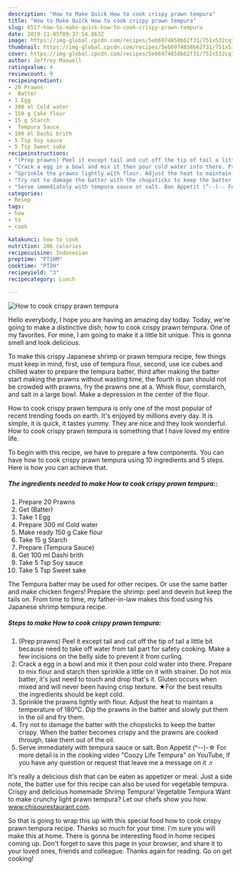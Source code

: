 ```yaml
---
description: "How to Make Quick How to cook crispy prawn tempura"
title: "How to Make Quick How to cook crispy prawn tempura"
slug: 6517-how-to-make-quick-how-to-cook-crispy-prawn-tempura
date: 2019-11-05T09:37:54.863Z
image: https://img-global.cpcdn.com/recipes/5eb6974858b62f31/751x532cq70/how-to-cook-crispy-prawn-tempura-recipe-main-photo.jpg
thumbnail: https://img-global.cpcdn.com/recipes/5eb6974858b62f31/751x532cq70/how-to-cook-crispy-prawn-tempura-recipe-main-photo.jpg
cover: https://img-global.cpcdn.com/recipes/5eb6974858b62f31/751x532cq70/how-to-cook-crispy-prawn-tempura-recipe-main-photo.jpg
author: Jeffrey Maxwell
ratingvalue: 4
reviewcount: 9
recipeingredient:
- 20 Prawns
-  Batter
- 1 Egg
- 300 ml Cold water
- 150 g Cake flour
- 15 g Starch
-  Tempura Sauce
- 100 ml Dashi brith
- 5 Tsp Soy sauce
- 5 Tsp Sweet sake
recipeinstructions:
- "(Prep prawns) Peel it except tail and cut off the tip of tail a little bit because need to take off water from tail part for safety cooking. Make a few incisions on the belly side to prevent it from curling."
- "Crack a egg in a bowl and mix it then pour cold water into there. Prepare to mix flour and starch then sprinkle a little on it with strainer. Do not mix batter, it&#39;s just need to touch and drop that&#39;s it. Gluten occurs when mixed and will never been having crisp texture. ★For the best results the ingredients should be kept cold."
- "Sprinkle the prawns lightly with flour. Adjust the heat to maintain a temperature of 180℃. Dip the prawns in the batter and slowly put them in the oil and fry them."
- "Try not to damage the batter with the chopsticks to keep the batter crispy. When the batter becomes crispy and the prawns are cooked through, take them out of the oil."
- "Serve immediately with tempura sauce or salt. Bon Appetit (^--)-☆ For more detail is in the cooking video &#34;Coozy Life Tempura&#34; on YouTube, if you have any question or request that leave me a message on it ♬"
categories:
- Resep
tags:
- how
- to
- cook

katakunci: how to cook
nutrition: 206 calories
recipecuisine: Indonesian
preptime: "PT10M"
cooktime: "PT2H"
recipeyield: "3"
recipecategory: Lunch

---
```



![How to cook crispy prawn tempura](https://img-global.cpcdn.com/recipes/5eb6974858b62f31/751x532cq70/how-to-cook-crispy-prawn-tempura-recipe-main-photo.jpg)

Hello everybody, I hope you are having an amazing day today. Today, we're going to make a distinctive dish, how to cook crispy prawn tempura. One of my favorites. For mine, I am going to make it a little bit unique. This is gonna smell and look delicious.

To make this crispy Japanese shrimp or prawn tempura recipe, few things must keep in mind, first, use of tempura flour, second, use ice cubes and chilled water to prepare the tempura batter, third after making the batter start making the prawns without wasting time, the fourth is pan should not be crowded with prawns, fry the prawns one at a. Whisk flour, cornstarch, and salt in a large bowl. Make a depression in the center of the flour.

How to cook crispy prawn tempura is only one of the most popular of recent trending foods on earth. It's enjoyed by millions every day. It is simple, it is quick, it tastes yummy. They are nice and they look wonderful. How to cook crispy prawn tempura is something that I have loved my entire life.


To begin with this recipe, we have to prepare a few components. You can have how to cook crispy prawn tempura using 10 ingredients and 5 steps. Here is how you can achieve that.

##### The ingredients needed to make How to cook crispy prawn tempura::

1. Prepare 20 Prawns
1. Get  (Batter)
1. Take 1 Egg
1. Prepare 300 ml Cold water
1. Make ready 150 g Cake flour
1. Take 15 g Starch
1. Prepare  (Tempura Sauce)
1. Get 100 ml Dashi brith
1. Take 5 Tsp Soy sauce
1. Take 5 Tsp Sweet sake


The Tempura batter may be used for other recipes. Or use the same batter and make chicken fingers! Prepare the shrimp: peel and devein but keep the tails on. From time to time, my father-in-law makes this food using his Japanese shrimp tempura recipe. 

##### Steps to make How to cook crispy prawn tempura:

1. (Prep prawns) Peel it except tail and cut off the tip of tail a little bit because need to take off water from tail part for safety cooking. Make a few incisions on the belly side to prevent it from curling.
1. Crack a egg in a bowl and mix it then pour cold water into there. Prepare to mix flour and starch then sprinkle a little on it with strainer. Do not mix batter, it&#39;s just need to touch and drop that&#39;s it. Gluten occurs when mixed and will never been having crisp texture. ★For the best results the ingredients should be kept cold.
1. Sprinkle the prawns lightly with flour. Adjust the heat to maintain a temperature of 180℃. Dip the prawns in the batter and slowly put them in the oil and fry them.
1. Try not to damage the batter with the chopsticks to keep the batter crispy. When the batter becomes crispy and the prawns are cooked through, take them out of the oil.
1. Serve immediately with tempura sauce or salt. Bon Appetit (^--)-☆ For more detail is in the cooking video &#34;Coozy Life Tempura&#34; on YouTube, if you have any question or request that leave me a message on it ♬


It&#39;s really a delicious dish that can be eaten as appetizer or meal. Just a side note, the batter use for this recipe can also be used for vegetable tempura. Crispy and delicious homemade Shrimp Tempura! Vegetable Tempura Want to make crunchy light prawn tempura? Let our chefs show you how. www.chisourestaurant.com. 

So that is going to wrap this up with this special food how to cook crispy prawn tempura recipe. Thanks so much for your time. I'm sure you will make this at home. There is gonna be interesting food in home recipes coming up. Don't forget to save this page in your browser, and share it to your loved ones, friends and colleague. Thanks again for reading. Go on get cooking!
